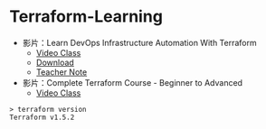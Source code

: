 # Terraform-Learning

- 影片：Learn DevOps Infrastructure Automation With Terraform
    - [Video Class](https://www.udemy.com/course/learn-devops-infrastructure-automation-with-terraform/)
    - [Download](https://developer.hashicorp.com/terraform/downloads)
    - [Teacher Note](https://github.com/wardviaene/terraform-course/tree/master)
- 影片：Complete Terraform Course - Beginner to Advanced
    - [Video Class](https://www.udemy.com/course/complete-terraform-course-beginner-to-advanced/)

```
> terraform version
Terraform v1.5.2
```